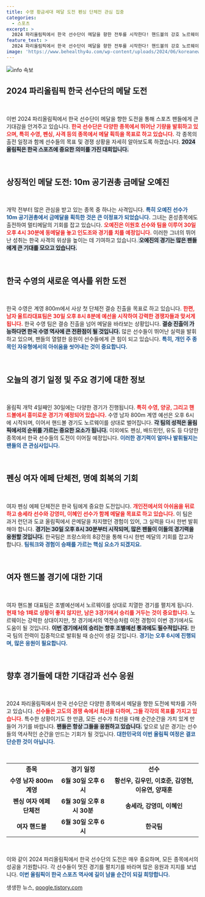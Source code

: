 ```yaml
---
title: 수영 황금세대 메달 도전 펜싱 단체전 관심 집중
categories:
  - 스포츠
excerpt: >
  2024 파리올림픽에서 한국 선수단이 메달을 향한 전투를 시작한다! 핸드볼의 강호 노르웨이를 상대하고, 수영과 펜싱에서의 역사적인 메달 쟁탈전이 펼쳐진다. 특히, 오예진의 멀티메달 도전이 주목받고 있다. 클릭해 경기 일정과 한국의 도전을 확인하세요!
feature_text: >
  2024 파리올림픽에서 한국 선수단이 메달을 향한 전투를 시작한다! 핸드볼의 강호 노르웨이를 상대하고, 수영과 펜싱에서의 역사적인 메달 쟁탈전이 펼쳐진다. 특히, 오예진의 멀티메달 도전이 주목받고 있다. 클릭해 경기 일정과 한국의 도전을 확인하세요!
image: 'https://www.behealthy4u.com/wp-content/uploads/2024/06/koreanews.jpg'
---
```


<p><img src="https://www.behealthy4u.com/wp-content/uploads/2024/06/koreanews.jpg" alt="info 속보" /></p>

<h2 data-ke-size="size26">2024 파리올림픽 한국 선수단의 메달 도전</h2>

<p data-ke-size="size16">&nbsp;</p>

<p>이번 2024 파리올림픽에서 한국 선수단이 메달을 향한 도전을 통해 스포츠 팬들에게 큰 기대감을 안겨주고 있습니다. <b><span style="color: #ee2323;">한국 선수단은 다양한 종목에서 뛰어난 기량을 발휘하고 있으며, 특히 수영, 펜싱, 사격 등의 종목에서 메달 획득을 목표로 하고 있습니다.</span></b> 각 종목의 출전 일정과 함께 선수들의 목표 및 경쟁 상황을 자세히 알아보도록 하겠습니다. <b><span style="background-color: #21538527;">2024 올림픽은 한국 스포츠에 중요한 의미를 가진 대회입니다.</span></b></p>

<p data-ke-size="size16">&nbsp;</p>

<h2 data-ke-size="size26">상징적인 메달 도전: 10m 공기권총 금메달 오예진</h2>

<p data-ke-size="size16">&nbsp;</p>

<p>개막 전부터 많은 관심을 받고 있는 종목 중 하나는 사격입니다. <b><span style="color: #1a5490;">특히 오예진 선수가 10m 공기권총에서 금메달을 획득한 것은 큰 이정표가 되었습니다.</span></b> 그녀는 혼성종목에도 출전하여 멀티메달의 기회를 잡고 있습니다. <b><span style="color: #ee2323;">오예진은 이원호 선수와 팀을 이루어 30일 오후 4시 30분에 동메달을 놓고 인도조와 경기를 치를 예정입니다.</span></b> 이러한 그녀의 뛰어난 성취는 한국 사격의 위상을 높이는 데 기여하고 있습니다.<b><span style="background-color: #21538527;"> 오예진의 경기는 많은 팬들에게 큰 기대를 모으고 있습니다.</span></b></p>

<p data-ke-size="size16">&nbsp;</p>

<h2 data-ke-size="size26">한국 수영의 새로운 역사를 위한 도전</h2>

<p data-ke-size="size16">&nbsp;</p>

<p>한국 수영은 계영 800m에서 사상 첫 단체전 결승 진출을 목표로 하고 있습니다. <b><span style="color: #ee2323;">한편, 남자 울트라대표팀은 30일 오후 8시 8분에 예선을 시작하여 강력한 경쟁자들과 맞서게 됩니다.</span></b> 한국 수영 팀은 결승 진출을 넘어 메달을 바라보는 상황입니다. <b><span style="background-color: #21538527;">결승 진출이 가능하다면 한국 수영 역사에 큰 전환점이 될 것입니다.</span></b> 많은 선수들이 뛰어난 실력을 발휘하고 있으며, 팬들의 열렬한 응원이 선수들에게 큰 힘이 되고 있습니다. <b><span style="color: #1a5490;">특히, 개인 주 종목인 자유형에서의 아쉬움을 씻어내는 것이 중요합니다.</span></b></p>

<p data-ke-size="size16">&nbsp;</p>

<h2 data-ke-size="size26">오늘의 경기 일정 및 주요 경기에 대한 정보</h2>

<p data-ke-size="size16">&nbsp;</p>

<p>올림픽 개막 4일째인 30일에는 다양한 경기가 진행됩니다. <b><span style="color: #ee2323;">특히 수영, 양궁, 그리고 핸드볼에서 흥미로운 경기가 예정되어 있습니다.</span></b> 수영 남자 800m 계영 예선은 오후 6시에 시작되며, 이어서 핸드볼 경기도 노르웨이를 상대로 벌어집니다. <b><span style="background-color: #21538527;">각 팀의 성적은 올림픽에서의 순위를 가르는 중요한 요소가 됩니다.</span></b> 이외에도 펜싱, 배드민턴, 유도 등 다양한 종목에서 한국 선수들의 도전이 이어질 예정입니다. <b><span style="color: #1a5490;">이러한 경기력이 얼마나 발휘될지는 팬들의 큰 관심사입니다.</span></b></p>

<p data-ke-size="size16">&nbsp;</p>

<h2 data-ke-size="size26">펜싱 여자 에페 단체전, 명예 회복의 기회</h2>

<p data-ke-size="size16">&nbsp;</p>

<p>여자 펜싱 에페 단체전은 한국 팀에게 중요한 도전입니다. <b><span style="color: #ee2323;">개인전에서의 아쉬움을 뒤로하고 송세라 선수와 강영미, 이혜인 선수가 함께 메달을 목표로 하고 있습니다.</span></b> 이 팀은 과거 런던과 도쿄 올림픽에서 은메달을 차지했던 경험이 있어, 그 실력을 다시 한번 발휘해야 합니다. <b><span style="background-color: #21538527;">경기는 30일 오후 8시 30분부터 시작되며, 많은 팬들이 이들의 경기력을 응원할 것입니다.</span></b> 한국팀은 프랑스와의 8강전을 통해 다시 한번 메달의 기회를 잡고자 합니다. <b><span style="color: #1a5490;">팀워크와 경험이 승패를 가르는 핵심 요소가 되겠지요.</span></b></p>

<p data-ke-size="size16">&nbsp;</p>

<h2 data-ke-size="size26">여자 핸드볼 경기에 대한 기대</h2>

<p data-ke-size="size16">&nbsp;</p>

<p>여자 핸드볼 대표팀은 조별예선에서 노르웨이를 상대로 치열한 경기를 펼치게 됩니다. <b><span style="color: #ee2323;">현재 1승 1패로 상황이 좋지 않지만, 남은 3경기에서 승리를 거두는 것이 중요합니다.</span></b> 노르웨이는 강력한 상대이지만, 첫 경기에서의 역전승처럼 이전 경험이 이번 경기에서도 도움이 될 것입니다. <b><span style="background-color: #21538527;">이번 경기에서의 승리는 향후 조별예선 통과에도 필수적입니다.</span></b> 한국 팀의 전력이 집중적으로 발휘될 때 승산이 생길 것입니다. <b><span style="color: #1a5490;">경기는 오후 6시에 진행되며, 많은 응원이 필요합니다.</span></b></p>

<p data-ke-size="size16">&nbsp;</p>

<h2 data-ke-size="size26">향후 경기들에 대한 기대감과 선수 응원</h2>

<p data-ke-size="size16">&nbsp;</p>

<p>2024 파리올림픽에서 한국 선수단은 다양한 종목에서 메달을 향한 도전에 박차를 가하고 있습니다. <b><span style="color: #ee2323;">선수들은 고도의 경쟁 속에서 최선을 다하며, 그들 각각의 목표를 가지고 있습니다.</span></b> 특수한 상황이기도 한 만큼, 모든 선수가 최선을 다해 순간순간을 가치 있게 만들어 가기를 바랍니다. <b><span style="background-color: #21538527;">팬들은 항상 그들을 응원하고 있습니다.</span></b> 앞으로 남은 경기는 선수들의 역사적인 순간을 만드는 기회가 될 것입니다. <b><span style="color: #1a5490;">대한민국의 이번 올림픽 여정은 결코 단순한 것이 아닙니다.</span></b></p>

<p data-ke-size="size16">  
&nbsp;  
</p>

<table style="width: 100%;">
  <tr>
    <td style="text-align: center; height: 17px;"><b>종목</b></td>
    <td style="text-align: center; height: 17px;"><b>경기 일정</b></td>
    <td style="text-align: center; height: 17px;"><b>선수</b></td>
  </tr>
  <tr>
    <td style="text-align: center; height: 17px;"><b>수영 남자 800m 계영</b></td>
    <td style="text-align: center; height: 17px;"><b>6월 30일 오후 6시</b></td>
    <td style="text-align: center; height: 17px;"><b>황선우, 김우민, 이호준, 김영현, 이유연, 양재훈</b></td>
  </tr>
  <tr>
    <td style="text-align: center; height: 17px;"><b>펜싱 여자 에페 단체전</b></td>
    <td style="text-align: center; height: 17px;"><b>6월 30일 오후 8시 30분</b></td>
    <td style="text-align: center; height: 17px;"><b>송세라, 강영미, 이혜인</b></td>
  </tr>
  <tr>
    <td style="text-align: center; height: 17px;"><b>여자 핸드볼</b></td>
    <td style="text-align: center; height: 17px;"><b>6월 30일 오후 6시</b></td>
    <td style="text-align: center; height: 17px;"><b>한국팀</b></td>
  </tr>
</table>

<p data-ke-size="size16">&nbsp;</p>

<p>이와 같이 2024 파리올림픽에서 한국 선수단의 도전은 매우 중요하며, 모든 종목에서의 성공을 기원합니다. 각 선수들이 멋진 경기를 펼치기를 바라며 많은 응원과 지지를 보냅니다. <b><span style="color: #1a5490;">이번 올림픽이 한국 스포츠 역사에 길이 남을 순간이 되길 희망합니다.</span></b></p>
생생한 뉴스, <a href="https://qoogle.tistory.com" rel="dofollow">qoogle.tistory.com</a>


